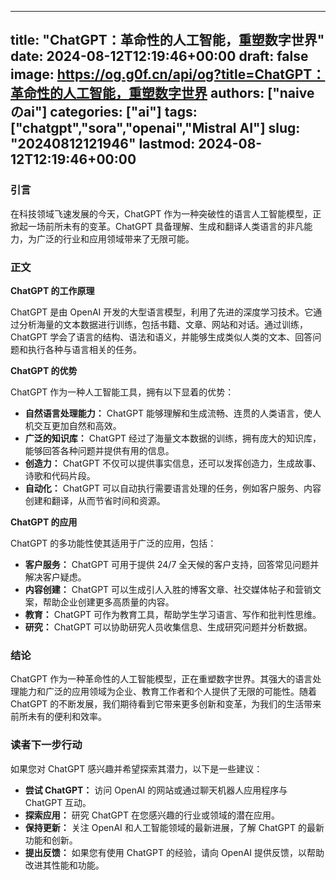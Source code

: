 
---
title: "ChatGPT：革命性的人工智能，重塑数字世界"
date: 2024-08-12T12:19:46+00:00
draft: false
image: https://og.g0f.cn/api/og?title=ChatGPT：革命性的人工智能，重塑数字世界
authors: ["naiveのai"]
categories: ["ai"]
tags: ["chatgpt","sora","openai","Mistral AI"]
slug: "20240812121946"
lastmod: 2024-08-12T12:19:46+00:00
---
### 引言

在科技领域飞速发展的今天，ChatGPT 作为一种突破性的语言人工智能模型，正掀起一场前所未有的变革。ChatGPT 具备理解、生成和翻译人类语言的非凡能力，为广泛的行业和应用领域带来了无限可能。

### 正文

**ChatGPT 的工作原理**

ChatGPT 是由 OpenAI 开发的大型语言模型，利用了先进的深度学习技术。它通过分析海量的文本数据进行训练，包括书籍、文章、网站和对话。通过训练，ChatGPT 学会了语言的结构、语法和语义，并能够生成类似人类的文本、回答问题和执行各种与语言相关的任务。

**ChatGPT 的优势**

ChatGPT 作为一种人工智能工具，拥有以下显着的优势：

- **自然语言处理能力：** ChatGPT 能够理解和生成流畅、连贯的人类语言，使人机交互更加自然和高效。
- **广泛的知识库：** ChatGPT 经过了海量文本数据的训练，拥有庞大的知识库，能够回答各种问题并提供有用的信息。
- **创造力：** ChatGPT 不仅可以提供事实信息，还可以发挥创造力，生成故事、诗歌和代码片段。
- **自动化：** ChatGPT 可以自动执行需要语言处理的任务，例如客户服务、内容创建和翻译，从而节省时间和资源。

**ChatGPT 的应用**

ChatGPT 的多功能性使其适用于广泛的应用，包括：

- **客户服务：** ChatGPT 可用于提供 24/7 全天候的客户支持，回答常见问题并解决客户疑虑。
- **内容创建：** ChatGPT 可以生成引人入胜的博客文章、社交媒体帖子和营销文案，帮助企业创建更多高质量的内容。
- **教育：** ChatGPT 可作为教育工具，帮助学生学习语言、写作和批判性思维。
- **研究：** ChatGPT 可以协助研究人员收集信息、生成研究问题并分析数据。

### 结论

ChatGPT 作为一种革命性的人工智能模型，正在重塑数字世界。其强大的语言处理能力和广泛的应用领域为企业、教育工作者和个人提供了无限的可能性。随着 ChatGPT 的不断发展，我们期待看到它带来更多创新和变革，为我们的生活带来前所未有的便利和效率。

### 读者下一步行动

如果您对 ChatGPT 感兴趣并希望探索其潜力，以下是一些建议：

- **尝试 ChatGPT：** 访问 OpenAI 的网站或通过聊天机器人应用程序与 ChatGPT 互动。
- **探索应用：** 研究 ChatGPT 在您感兴趣的行业或领域的潜在应用。
- **保持更新：** 关注 OpenAI 和人工智能领域的最新进展，了解 ChatGPT 的最新功能和创新。
- **提出反馈：** 如果您有使用 ChatGPT 的经验，请向 OpenAI 提供反馈，以帮助改进其性能和功能。